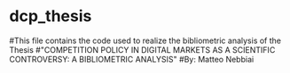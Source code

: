 # dcp_thesis
#This file contains the code used to realize the bibliometric analysis of the Thesis 
#"COMPETITION POLICY IN DIGITAL MARKETS AS A SCIENTIFIC CONTROVERSY: A BIBLIOMETRIC ANALYSIS"
#By: Matteo Nebbiai
